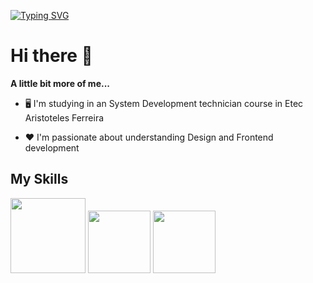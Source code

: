 [![Typing SVG](https://readme-typing-svg.herokuapp.com?font=Monoscape&color=%23F71D4F&size=26&center=true&vCenter=true&lines=%E2%9C%A8+Welcome+to+my+github+%E2%9C%A8)](https://git.io/typing-svg)

# Hi there 👋

**A little bit more of me...**

- 🖥️ I'm studying in an System Development technician course in Etec Aristoteles Ferreira

- ❤️ I'm passionate about understanding Design and Frontend development

## My Skills

<img src="https://github.com/AlissonForbidden/AlissonForbidden/blob/main/img/html5.svg" width="120" height="120"> <img src="https://github.com/AlissonForbidden/AlissonForbidden/blob/main/img/css3.svg" width="100" height="100"> <img src="https://github.com/AlissonForbidden/AlissonForbidden/blob/main/img/javascript.svg" width="100" height="100">
